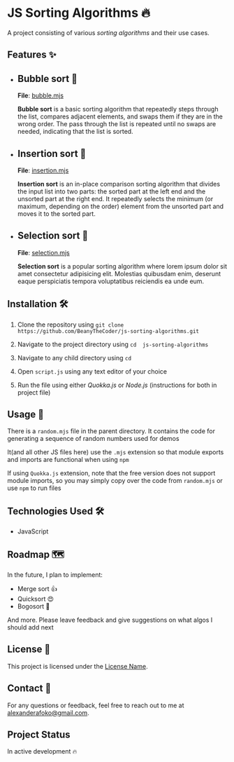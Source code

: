 # JS Sorting Algorithms 🔥

A project consisting of various _sorting algorithms_ and their use cases.

## Features ✨

- ## Bubble sort 🫧

  **File**: [bubble.mjs](./js-bubble-sort/bubble.mjs)

  **Bubble sort** is a basic sorting algorithm that repeatedly steps through the list, compares adjacent elements, and swaps them if they are in the wrong order. The pass through the list is repeated until no swaps are needed, indicating that the list is sorted.

- ## Insertion sort 🍆

  **File**: [insertion.mjs](./js-insertion-sort/insertion.mjs)

  **Insertion sort** is an in-place comparison sorting algorithm that divides the input list into two parts: the sorted part at the left end and the unsorted part at the right end. It repeatedly selects the minimum (or maximum, depending on the order) element from the unsorted part and moves it to the sorted part.

- ## Selection sort 💪

  **File**: [selection.mjs](./js-selection-sort/selection.mjs)

  **Selection sort** is a popular sorting algorithm where lorem ipsum dolor sit amet consectetur adipisicing elit. Molestias quibusdam enim, deserunt eaque perspiciatis tempora voluptatibus reiciendis ea unde eum.

## Installation 🛠️

1. Clone the repository using `git clone https://github.com/BeanyTheCoder/js-sorting-algorithms.git`
2. Navigate to the project directory using `cd  js-sorting-algorithms`

3. Navigate to any child directory using `cd`
4. Open `script.js` using any text editor of your choice
5. Run the file using either
   _Quokka.js_ or _Node.js_ (instructions for both in project file)

## Usage 🚀

There is a `random.mjs` file in the parent directory. It contains the code for generating a sequence of random numbers used for demos

It(and all other JS files here) use the `.mjs` extension so that module exports and imports are functional when using `npm`

If using `Quokka.js` extension, note that the free version does not support module imports, so you may simply copy over the code from `random.mjs` or use `npm` to run files

## Technologies Used 🛠️

- JavaScript

## Roadmap 🗺️

In the future, I plan to implement:

- Merge sort 👍
- Quicksort 😍
- Bogosort 🤣

And more. Please leave feedback and give suggestions on what algos I should add next

## License 📝

This project is licensed under the [License Name](link-to-license-file).

## Contact 📧

For any questions or feedback, feel free to reach out to me at alexanderafoko@gmail.com.

## Project Status

In active development 🔥
